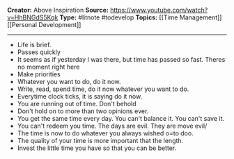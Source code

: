 **Creator:**  Above Inspiration
**Source:** https://www.youtube.com/watch?v=HhBNGdS5Kqk
**Type:** #litnote #todevelop 
**Topics:** [[Time Management]] [[Personal Development]]

---
- Life is brief. 
- Passes quickly 
- It seems as if yesterday I was there, but time has passed so fast. Theres no moment right here
- Make priorities
- Whatever you want to do, do it now.
- Write, read, spend time, do it now whatever you want to do. 
- Everytime clock ticks, it is saying do it now.
- You are running out of time. Don't behold
- Don't hold on to more than two opinions ever.
- You get the same time every day. You can't balance it. You can't save it.
- You can't redeem you time. The days are evil. They are move evil/
- The time is now to do whatever you always wished o=to doo.
- The quality of your time is more important that the length.
- Invest the little time you have so that you can be better.

